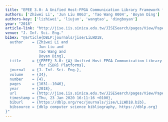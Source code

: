 ```yaml
---
title: "EPEE 3.0: A Unified Host-FPGA Communication Library Framework for SDR Platforms."
authors: ['Zhiwei Li', 'Jun Liu 0063', 'Tao Wang 0004', 'Boyan Ding']
authors-key: ['lizhiwei', 'liujun', 'wangtao', 'dingboyan']
year: "2018"
article-link: "http://jise.iis.sinica.edu.tw/JISESearch/pages/View/PaperView.jsf?keyId=163_2163"
venue: "J. Inf. Sci. Eng."
bibex: "@article{DBLP:journals/jise/LiLWD18,
  author    = {Zhiwei Li and
               Jun Liu and
               Tao Wang and
               Boyan Ding},
  title     = {{EPEE} 3.0: {A} Unified Host-FPGA Communication Library Framework
               for {SDR} Platforms},
  journal   = {J. Inf. Sci. Eng.},
  volume    = {34},
  number    = {4},
  pages     = {1031--1046},
  year      = {2018},
  url       = {http://jise.iis.sinica.edu.tw/JISESearch/pages/View/PaperView.jsf?keyId=163\_2163},
  timestamp = {Thu, 23 Jan 2020 16:11:16 +0100},
  biburl    = {https://dblp.org/rec/journals/jise/LiLWD18.bib},
  bibsource = {dblp computer science bibliography, https://dblp.org}
}"
---
```

